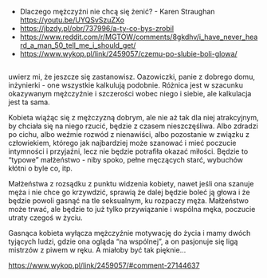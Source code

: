 - Dlaczego mężczyźni nie chcą się żenić? - Karen Straughan https://youtu.be/UYQSvSzuZXo
- https://jbzdy.pl/obr/737996/a-ty-co-bys-zrobil
- https://www.reddit.com/r/MGTOW/comments/8gkdhv/i_have_never_heard_a_man_50_tell_me_i_should_get/
- https://www.wykop.pl/link/2459057/czemu-po-slubie-boli-glowa/

##

uwierz mi, że jeszcze się zastanowisz. Oazowiczki, panie z dobrego domu, inżynierki - one wszystkie kalkulują podobnie. Różnica jest w szacunku okazywanym mężczyźnie i szczerości wobec niego i siebie, ale kalkulacja jest ta sama. 

Kobieta wiążąc się z mężczyzną dobrym, ale nie aż tak dla niej atrakcyjnym, by chciała się na niego rzucić, będzie z czasem nieszczęśliwa. Albo zdradzi po cichu, albo weźmie rozwód z nienawiści, albo pozostanie w związku z człowiekiem, którego jak najbardziej może szanować i mieć poczucie intymności i przyjaźni, lecz nie będzie potrafiła okazać miłości. Będzie to “typowe” małżeństwo - niby spoko, pełne męczących starć, wybuchów kłótni o byle co, itp.

Małżeństwa z rozsądku z punktu widzenia kobiety, nawet jeśli ona szanuje męża i nie chce go krzywdzić, sprawią że dalej będzie boleć ją głowa i że będzie powoli gasnąć na tle seksualnym, ku rozpaczy męża. Małżeństwo może trwać, ale będzie to już tylko przywiązanie i wspólna męka, poczucie utraty czegoś w życiu.

Gasnąca kobieta wyłącza mężczyźnie motywację do życia i mamy dwóch tyjących ludzi, gdzie ona ogląda “na wspólnej”, a on pasjonuje się ligą mistrzów z piwem w ręku. A miałoby być tak pięknie...

https://www.wykop.pl/link/2459057/#comment-27144637